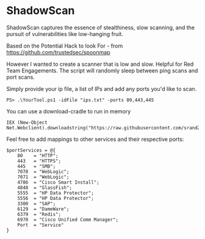 # ShadowScan
ShadowScan captures the essence of stealthiness, slow scanning, and the pursuit of vulnerabilities like low-hanging fruit. 

Based on the Potential Hack to look For - from [https://github.com/trustedsec/spoonmap ](https://github.com/trustedsec/spoonmap#potential-hacks-to-look-for)

However I wanted to create a scanner that is low and slow. Helpful for Red Team Engagements. The script will randomly sleep between ping scans and port scans.


Simply provide your ip file, a list of IPs and add any ports you'd like to scan. 
```
PS> .\YourTool.ps1 -idFile "ips.txt" -ports 80,443,445
```

You can use a download-cradle to run in memory
```
IEX (New-Object Net.Webclient).downloadstring("https://raw.githubusercontent.com/srand2/ShadowScan/main/ShadowScan.ps1")
```


Feel free to add mappings to other services and their respective ports:

```
$portServices = @{
    80    = "HTTP";
    443   = "HTTPS";
    445   = "SMB";
    7070  = "WebLogic";
    7071  = "WebLogic";
    4786  = "Cisco Smart Install";
    4848  = "GlassFish";
    5555  = "HP Data Protector";
    5556  = "HP Data Protector";
    3300  = "SAP";
    6129  = "DameWare";
    6379  = "Redis";
    6970  = "Cisco Unified Comm Manager";
    Port  = "Service"
}
```
